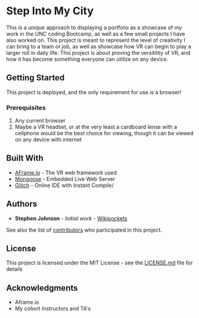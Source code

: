 # Step Into My City

This is a unique approach to displaying a portfolio as a showcase of my work in the UNC coding Bootcamp, as well as a few small projects I have also worked on. This project is meant to represent the level of creativity I can bring to a team or job, as well as showcase how VR can begin to play a larger roll in daily life. This project is about proving the versitility of VR, and how it has become something everyone can utilize on any device. 

## Getting Started

This project is deployed, and the only requirement for use is a browser!

### Prerequisites

1. Any current browser 
2. Maybe a VR headset, or at the very least a cardboard lense with a cellphone would be the best choice for viewing, though it can be viewed on any device with internet


## Built With

* [AFrame.io](https://aframe.io/docs/0.9.0/introduction/) - The VR web framework used
* [Mongoose](https://mongoose-os.com/) - Embedded Live Web Server
* [Glitch](https://glitch.com/) - Online IDE with Instant Compile/


## Authors

* **Stephen Johnson** - *Initial work* - [Wikipockets](https://github.com/wikipockets)

See also the list of [contributors](https://github.com/your/project/contributors) who participated in this project.

## License

This project is licensed under the MIT License - see the [LICENSE.md](LICENSE.md) file for details

## Acknowledgments

* Aframe.io
* My cohort Instructors and TA's  
